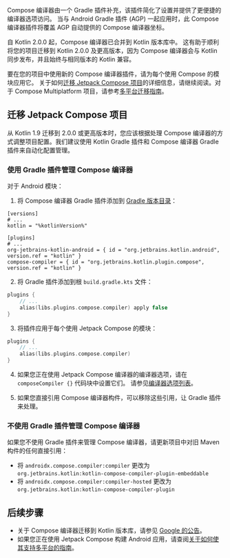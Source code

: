 [//]: # (title: Compose 编译器迁移指南)

Compose 编译器由一个 Gradle 插件补充，该插件简化了设置并提供了更便捷的编译器选项访问。
当与 Android Gradle 插件 (AGP) 一起应用时，此 Compose 编译器插件将覆盖 AGP 自动提供的 Compose 编译器坐标。

自 Kotlin 2.0.0 起，Compose 编译器已合并到 Kotlin 版本库中。
这有助于顺利将您的项目迁移到 Kotlin 2.0.0 及更高版本，因为 Compose 编译器会与 Kotlin 同步发布，并且始终与相同版本的 Kotlin 兼容。

要在您的项目中使用新的 Compose 编译器插件，请为每个使用 Compose 的模块应用它。
关于如何[迁移 Jetpack Compose 项目](#migrating-a-jetpack-compose-project)的详细信息，请继续阅读。对于 Compose Multiplatform 项目，请参考[多平台迁移指南](https://www.jetbrains.com/help/kotlin-multiplatform-dev/compose-compiler.html#migrating-a-compose-multiplatform-project)。

## 迁移 Jetpack Compose 项目

从 Kotlin 1.9 迁移到 2.0.0 或更高版本时，您应该根据处理 Compose 编译器的方式调整项目配置。我们建议使用 Kotlin Gradle 插件和 Compose 编译器 Gradle 插件来自动化配置管理。

### 使用 Gradle 插件管理 Compose 编译器

对于 Android 模块：

1. 将 Compose 编译器 Gradle 插件添加到 [Gradle 版本目录](https://docs.gradle.org/current/userguide/platforms.html#sub:conventional-dependencies-toml)：

 ```
 [versions]
 # ...
 kotlin = "%kotlinVersion%"
 
 [plugins]
 # ...
 org-jetbrains-kotlin-android = { id = "org.jetbrains.kotlin.android", version.ref = "kotlin" }
 compose-compiler = { id = "org.jetbrains.kotlin.plugin.compose", version.ref = "kotlin" }
 ```

2. 将 Gradle 插件添加到根 `build.gradle.kts` 文件：

 ```kotlin
 plugins {
     // ...
     alias(libs.plugins.compose.compiler) apply false
 }
 ```

3. 将插件应用于每个使用 Jetpack Compose 的模块：

 ```kotlin
 plugins {
     // ...
     alias(libs.plugins.compose.compiler)
 }
 ```

4. 如果您正在使用 Jetpack Compose 编译器的编译器选项，请在 `composeCompiler {}` 代码块中设置它们。
   请参见[编译器选项列表](compose-compiler-options.md)。

5. 如果您直接引用 Compose 编译器构件，可以移除这些引用，让 Gradle 插件来处理。

### 不使用 Gradle 插件管理 Compose 编译器

如果您不使用 Gradle 插件来管理 Compose 编译器，请更新项目中对旧 Maven 构件的任何直接引用：

* 将 `androidx.compose.compiler:compiler` 更改为 `org.jetbrains.kotlin:kotlin-compose-compiler-plugin-embeddable`
* 将 `androidx.compose.compiler:compiler-hosted` 更改为 `org.jetbrains.kotlin:kotlin-compose-compiler-plugin`

## 后续步骤

* 关于 Compose 编译器迁移到 Kotlin 版本库，请参见 [Google 的公告](https://android-developers.googleblog.com/2024/04/jetpack-compose-compiler-moving-to-kotlin-repository.html)。
* 如果您正在使用 Jetpack Compose 构建 Android 应用，请查阅[关于如何使其支持多平台的指南](https://www.jetbrains.com/help/kotlin-multiplatform-dev/multiplatform-integrate-in-existing-app.html)。